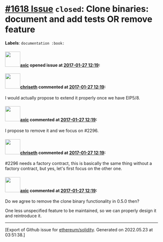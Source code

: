 # [\#1618 Issue](https://github.com/ethereum/solidity/issues/1618) `closed`: Clone binaries: document and add tests OR remove feature
**Labels**: `documentation :book:`


#### <img src="https://avatars.githubusercontent.com/u/20340?v=4" width="50">[axic](https://github.com/axic) opened issue at [2017-01-27 12:19](https://github.com/ethereum/solidity/issues/1618):



#### <img src="https://avatars.githubusercontent.com/u/9073706?v=4" width="50">[chriseth](https://github.com/chriseth) commented at [2017-01-27 12:19](https://github.com/ethereum/solidity/issues/1618#issuecomment-275680089):

I would actually propose to extend it properly once we have EIP5/8.

#### <img src="https://avatars.githubusercontent.com/u/20340?v=4" width="50">[axic](https://github.com/axic) commented at [2017-01-27 12:19](https://github.com/ethereum/solidity/issues/1618#issuecomment-408606031):

I propose to remove it and we focus on #2296.

#### <img src="https://avatars.githubusercontent.com/u/9073706?v=4" width="50">[chriseth](https://github.com/chriseth) commented at [2017-01-27 12:19](https://github.com/ethereum/solidity/issues/1618#issuecomment-410311500):

#2296 needs a factory contract, this is basically the same thing without a factory contract, but yes, let's first focus on the other one.

#### <img src="https://avatars.githubusercontent.com/u/20340?v=4" width="50">[axic](https://github.com/axic) commented at [2017-01-27 12:19](https://github.com/ethereum/solidity/issues/1618#issuecomment-410316869):

Do we agree to remove the clone binary functionality in 0.5.0 then?

One less unspecified feature to be maintained, so we can properly design it and reintroduce it.


-------------------------------------------------------------------------------



[Export of Github issue for [ethereum/solidity](https://github.com/ethereum/solidity). Generated on 2022.05.23 at 03:51:38.]
